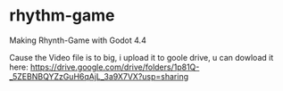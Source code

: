 # rhythm-game
 Making Rhynth-Game with Godot 4.4

Cause the Video file is to big, i upload it to goole drive, u can dowload it here: https://drive.google.com/drive/folders/1p81Q-_5ZEBNBQYZzGuH6qAjL_3a9X7VX?usp=sharing